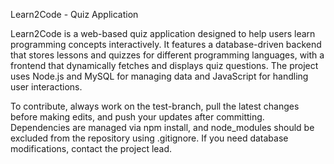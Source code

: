 Learn2Code - Quiz Application

Learn2Code is a web-based quiz application designed to help users learn programming concepts interactively. It features a database-driven backend that stores lessons and quizzes for different programming languages, with a frontend that dynamically fetches and displays quiz questions. The project uses Node.js and MySQL for managing data and JavaScript for handling user interactions.

To contribute, always work on the test-branch, pull the latest changes before making edits, and push your updates after committing. Dependencies are managed via npm install, and node_modules should be excluded from the repository using .gitignore. If you need database modifications, contact the project lead.